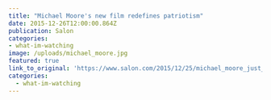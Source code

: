 ```yaml
---
title: "Michael Moore's new film redefines patriotism"
date: 2015-12-26T12:00:00.864Z
publication: Salon
categories: 
- what-im-watching
image: /uploads/michael_moore.jpg
featured: true
link_to_original: 'https://www.salon.com/2015/12/25/michael_moore_just_exploded_the_rights_biggest_lie/'
categories:
  - what-im-watching
---
```


